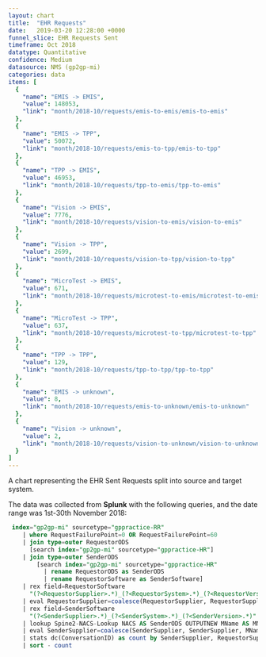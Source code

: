 ```yaml
---
layout: chart
title:  "EHR Requests"
date:   2019-03-20 12:28:00 +0000
funnel_slice: EHR Requests Sent
timeframe: Oct 2018
datatype: Quantitative
confidence: Medium
datasource: NMS (gp2gp-mi)
categories: data
items: [
  {
    "name": "EMIS -> EMIS",
    "value": 148053,
    "link": "month/2018-10/requests/emis-to-emis/emis-to-emis"
  },
  {
    "name": "EMIS -> TPP",
    "value": 50072,
    "link": "month/2018-10/requests/emis-to-tpp/emis-to-tpp"
  },
  {
    "name": "TPP -> EMIS",
    "value": 46953,
    "link": "month/2018-10/requests/tpp-to-emis/tpp-to-emis"
  },
  {
    "name": "Vision -> EMIS",
    "value": 7776,
    "link": "month/2018-10/requests/vision-to-emis/vision-to-emis"
  },
  {
    "name": "Vision -> TPP",
    "value": 2699,
    "link": "month/2018-10/requests/vision-to-tpp/vision-to-tpp"
  },
  {
    "name": "MicroTest -> EMIS",
    "value": 671,
    "link": "month/2018-10/requests/microtest-to-emis/microtest-to-emis"
  },
  {
    "name": "MicroTest -> TPP",
    "value": 637,
    "link": "month/2018-10/requests/microtest-to-tpp/microtest-to-tpp"
  },
  {
    "name": "TPP -> TPP",
    "value": 129,
    "link": "month/2018-10/requests/tpp-to-tpp/tpp-to-tpp"
  },
  {
    "name": "EMIS -> unknown",
    "value": 8,
    "link": "month/2018-10/requests/emis-to-unknown/emis-to-unknown"
  },
  {
    "name": "Vision -> unknown",
    "value": 2,
    "link": "month/2018-10/requests/vision-to-unknown/vision-to-unknown" 
  }
]
---
```

A chart representing the EHR Sent Requests split into source and target system.

The data was collected from **Splunk** with the following queries, and the date range was 1st-30th November 2018:

```sql
 index="gp2gp-mi" sourcetype="gppractice-RR"
    | where RequestFailurePoint=0 OR RequestFailurePoint=60 
    | join type=outer RequestorODS 
      [search index="gp2gp-mi" sourcetype="gppractice-HR"] 
    | join type=outer SenderODS 
        [search index="gp2gp-mi" sourcetype="gppractice-HR" 
          | rename RequestorODS as SenderODS 
          | rename RequestorSoftware as SenderSoftware]
    | rex field=RequestorSoftware 
      "(?<RequestorSupplier>.*)_(?<RequestorSystem>.*)_(?<RequestorVersion>.*)"
    | eval RequestorSupplier=coalesce(RequestorSupplier, RequestorSupplier, "unknown")
    | rex field=SenderSoftware 
      "(?<SenderSupplier>.*)_(?<SenderSystem>.*)_(?<SenderVersion>.*)"
    | lookup Spine2-NACS-Lookup NACS AS SenderODS OUTPUTNEW MName AS MName
    | eval SenderSupplier=coalesce(SenderSupplier, SenderSupplier, MName, MName, "unknown")
    | stats dc(ConversationID) as count by SenderSupplier, RequestorSupplier
    | sort - count
```